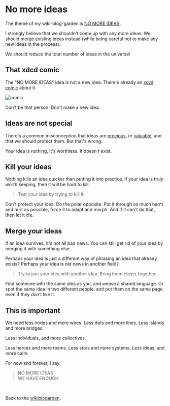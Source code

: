 # No more ideas 

The theme of my wiki-blog-garden is [NO MORE IDEAS](https://www.todepond.com/wikiblogarden/my-wikiblogarden).

I strongly believe that we shouldn't come up with any more ideas. We should merge existing ideas instead (while being careful not to make any new ideas in the process).

We should reduce the total number of ideas in the universe!

## That xdcd comic

The "NO MORE IDEAS" idea is not a new idea. There's already an [xcyd comic](https://xkcd.com/927/) about it.

![comic](https://imgs.xkcd.com/comics/standards.png)

Don't be that person. Don't make a new idea.

## Ideas are not special

There's a common misconception that ideas are [precious](https://youtu.be/a6lxJdkaUMc?si=eBBpKhV9s0fq8KUr), or [valuable](https://youtu.be/PUv66718DII?si=Nky4UYqC_34GfNPT), and that we should protect them. But that's wrong.

Your idea is nothing, it's worthless. It doesn't exist. 

## Kill your ideas

Nothing kills an idea quicker than putting it into practice. If your idea is truly worth keeping, then it will be hard to kill.

> Test your idea by trying to kill it.

Don't protect your idea. Do the polar opposite. Put it through as much harm and hurt as possible, force it to adapt and morph. And if it can't do that, then let it die.

## Merge your ideas 

If an idea survives, it's not all bad news. You can still get rid of your idea by merging it with something else.

Perhaps your idea is just a different way of phrasing an idea that already exists? Perhaps your idea is old news in another field?

> Try to join your idea with another idea. Bring them closer together.

Find someone with the same idea as you, and weave a shared language. Or spot the same idea in two different people, and put them on the same page, even if they don't like it.

## This is important

We need less nodes and more wires. Less dots and more lines. Less islands and more bridges.

Less individuals, and more collectives. 

Less heroes and more teams. Less stars and more systems. Less ideas, and more calm.

For now and forever, I say.

> NO MORE IDEAS<br>
> WE HAVE ENOUGH 

<br>

Back to the [wikiblogarden](/wikiblogarden).
